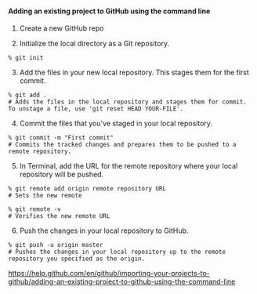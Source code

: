 #### Adding an existing project to GitHub using the command line

1. Create a new GitHub repo

2. Initialize the local directory as a Git repository.

```
% git init
```

3. Add the files in your new local repository. This stages them for the first commit.

```
% git add .
# Adds the files in the local repository and stages them for commit. To unstage a file, use 'git reset HEAD YOUR-FILE'.
```

4. Commit the files that you've staged in your local repository.

```
% git commit -m "First commit"
# Commits the tracked changes and prepares them to be pushed to a remote repository. 
```

5. In Terminal, add the URL for the remote repository where your local repository will be pushed.

```
% git remote add origin remote repository URL
# Sets the new remote

% git remote -v
# Verifies the new remote URL
```

6. Push the changes in your local repository to GitHub.

```
% git push -u origin master
# Pushes the changes in your local repository up to the remote repository you specified as the origin.
```

https://help.github.com/en/github/importing-your-projects-to-github/adding-an-existing-project-to-github-using-the-command-line

